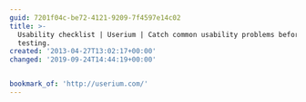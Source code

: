 ```yaml
---
guid: 7201f04c-be72-4121-9209-7f4597e14c02
title: >-
  Usability checklist | Userium | Catch common usability problems before user
  testing.
created: '2013-04-27T13:02:17+00:00'
changed: '2019-09-24T14:44:19+00:00'


bookmark_of: 'http://userium.com/'
---
```




